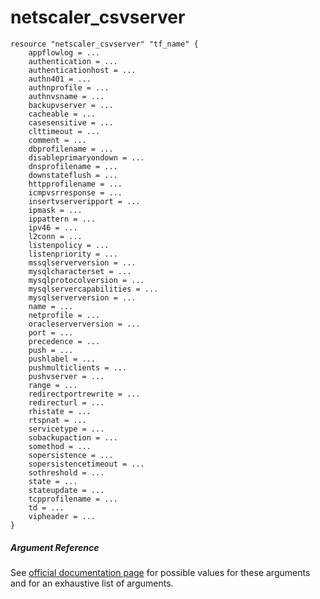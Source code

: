 # netscaler_csvserver

```
resource "netscaler_csvserver" "tf_name" {
    appflowlog = ...
    authentication = ...
    authenticationhost = ...
    authn401 = ...
    authnprofile = ...
    authnvsname = ...
    backupvserver = ...
    cacheable = ...
    casesensitive = ...
    clttimeout = ...
    comment = ...
    dbprofilename = ...
    disableprimaryondown = ...
    dnsprofilename = ...
    downstateflush = ...
    httpprofilename = ...
    icmpvsrresponse = ...
    insertvserveripport = ...
    ipmask = ...
    ippattern = ...
    ipv46 = ...
    l2conn = ...
    listenpolicy = ...
    listenpriority = ...
    mssqlserverversion = ...
    mysqlcharacterset = ...
    mysqlprotocolversion = ...
    mysqlservercapabilities = ...
    mysqlserverversion = ...
    name = ...
    netprofile = ...
    oracleserverversion = ...
    port = ...
    precedence = ...
    push = ...
    pushlabel = ...
    pushmulticlients = ...
    pushvserver = ...
    range = ...
    redirectportrewrite = ...
    redirecturl = ...
    rhistate = ...
    rtspnat = ...
    servicetype = ...
    sobackupaction = ...
    somethod = ...
    sopersistence = ...
    sopersistencetimeout = ...
    sothreshold = ...
    state = ...
    stateupdate = ...
    tcpprofilename = ...
    td = ...
    vipheader = ...
}
```

##### Argument Reference

See [official documentation page](https://developer-docs.citrix.com/projects/netscaler-nitro-api/en/11.0/configuration/content-switching/csvserver/csvserver/) for possible values for these arguments and for an exhaustive list of arguments.

